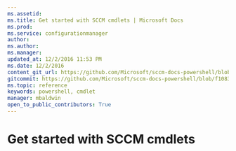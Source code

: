 ```yaml
---
ms.assetid: 
ms.title: Get started with SCCM cmdlets | Microsoft Docs
ms.prod: 
ms.service: configurationmanager
author: 
ms.author: 
ms.manager: 
updated_at: 12/2/2016 11:53 PM
ms.date: 12/2/2016
content_git_url: https://github.com/Microsoft/sccm-docs-powershell/blob/master/sccm-cmdlets/ConfigurationManager/index.md
gitcommit: https://github.com/Microsoft/sccm-docs-powershell/blob/f108375bd12e04c1f5b5f86fcd676c305858edaf/sccm-cmdlets/ConfigurationManager/index.md
ms.topic: reference
keywords: powershell, cmdlet
manager: mbaldwin
open_to_public_contributors: True
---
```


# Get started with SCCM cmdlets

